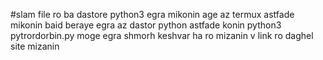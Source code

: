 #slam 
file ro ba dastore python3 egra mikonin
age az termux astfade mikonin baid beraye egra az dastor python astfade konin
python3 pytrordorbin.py
moge egra shmorh keshvar ha ro mizanin v link ro daghel site mizanin

